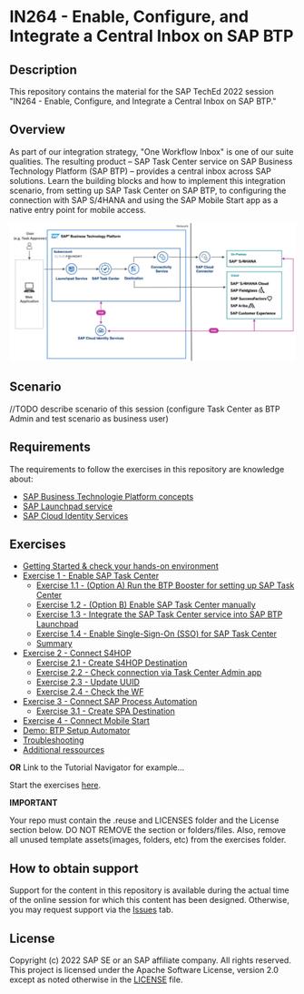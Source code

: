 # IN264 - Enable, Configure, and Integrate a Central Inbox on SAP BTP

## Description

This repository contains the material for the SAP TechEd 2022 session "IN264 - Enable, Configure, and Integrate a Central Inbox on SAP BTP."

## Overview

As part of our integration strategy, "One Workflow Inbox" is one of our suite qualities. The resulting product – SAP Task Center service on SAP Business Technology Platform (SAP BTP) – provides a central inbox across SAP solutions. Learn the building blocks and how to implement this integration scenario, from setting up SAP Task Center on SAP BTP, to configuring the connection with SAP S/4HANA and using the SAP Mobile Start app as a native entry point for mobile access. 

![SAP BTP Solution Diagram - SAP Task Center](images/taskcenter_scenario_btp_solution_diagram.png)

## Scenario

//TODO describe scenario of this session (configure Task Center as BTP Admin and test scenario as business user)
## Requirements

The requirements to follow the exercises in this repository are knowledge about:

- [SAP Business Technologie Platform concepts](https://help.sap.com/docs/BTP/65de2977205c403bbc107264b8eccf4b/73beb06e127f4e47b849aa95344aabe1.html)
- [SAP Launchpad service](https://help.sap.com/docs/Launchpad_Service/8c8e1958338140699bd4811b37b82ece/9db48fa44f7e4c62a01bc74c82e74e07.html)
- [SAP Cloud Identity Services](https://help.sap.com/docs/SAP_CLOUD_IDENTITY)

## Exercises

- [Getting Started & check your hands-on environment ](exercises/ex0/)
- [Exercise 1 - Enable SAP Task Center](exercises/ex1/)
    - [Exercise 1.1 - (Option A) Run the BTP Booster for setting up SAP Task Center](exercises/ex1#exercise-11-execute-the-sap-task-center-booster)
    - [Exercise 1.2 - (Option B) Enable SAP Task Center manually](exercises/ex1#exercise-12-enable-sap-task-center-manually)
    - [Exercise 1.3 - Integrate the SAP Task Center service into SAP BTP Launchpad ](exercises/ex1#exercise-13-integrate-the-sap-task-center-service-into-sap-btp-launchpad)
    - [Exercise 1.4 - Enable Single-Sign-On (SSO) for SAP Task Center](exercises/ex1#exercise-13-integrate-the-sap-task-center-service-into-sap-btp-launchpad)
    - [Summary](exercises/ex1#summary)
- [Exercise 2 - Connect S4HOP](exercises/ex2/)
    - [Exercise 2.1 - Create S4HOP Destination](exercises/ex2#exercise-21-sub-exercise-1-description)
    - [Exercise 2.2 - Check connection via Task Center Admin app](exercises/ex2#exercise-22-sub-exercise-2-description)
    - [Exercise 2.3 - Update UUID](exercises/ex2#exercise-22-sub-exercise-2-description)
    - [Exercise 2.4 - Check the WF](exercises/ex2#exercise-22-sub-exercise-2-description)   
- [Exercise 3 - Connect SAP Process Automation](exercises/ex3/)
    - [Exercise 3.1 - Create SPA Destination](exercises/ex3#exercise-31-sub-exercise-1-description)
- [Exercise 4 - Connect Mobile Start](exercises/ex2#exercise-22-sub-exercise-2-description)
- [Demo: BTP Setup Automator](https://github.com/SAP-samples/btp-setup-automator)
- [Troubleshooting](exercises/ex2/)
- [Additional ressources](exercises/ex2/)

  
**OR** Link to the Tutorial Navigator for example...

Start the exercises [here](https://developers.sap.com/tutorials/abap-environment-trial-onboarding.html).

**IMPORTANT**

Your repo must contain the .reuse and LICENSES folder and the License section below. DO NOT REMOVE the section or folders/files. Also, remove all unused template assets(images, folders, etc) from the exercises folder. 

## How to obtain support

Support for the content in this repository is available during the actual time of the online session for which this content has been designed. Otherwise, you may request support via the [Issues](../../issues) tab.

## License
Copyright (c) 2022 SAP SE or an SAP affiliate company. All rights reserved. This project is licensed under the Apache Software License, version 2.0 except as noted otherwise in the [LICENSE](LICENSES/Apache-2.0.txt) file.
